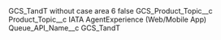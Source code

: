 <?xml version="1.0" encoding="UTF-8"?>
<CustomMetadata xmlns="http://soap.sforce.com/2006/04/metadata" xmlns:xsi="http://www.w3.org/2001/XMLSchema-instance" xmlns:xsd="http://www.w3.org/2001/XMLSchema">
    <label>GCS_TandT without case area 6</label>
    <protected>false</protected>
    <values>
        <field>GCS_Product_Topic__c</field>
        <value xsi:nil="true"/>
    </values>
    <values>
        <field>Product_Topic__c</field>
        <value xsi:type="xsd:string">IATA AgentExperience (Web/Mobile App)</value>
    </values>
    <values>
        <field>Queue_API_Name__c</field>
        <value xsi:type="xsd:string">GCS_TandT</value>
    </values>
</CustomMetadata>
